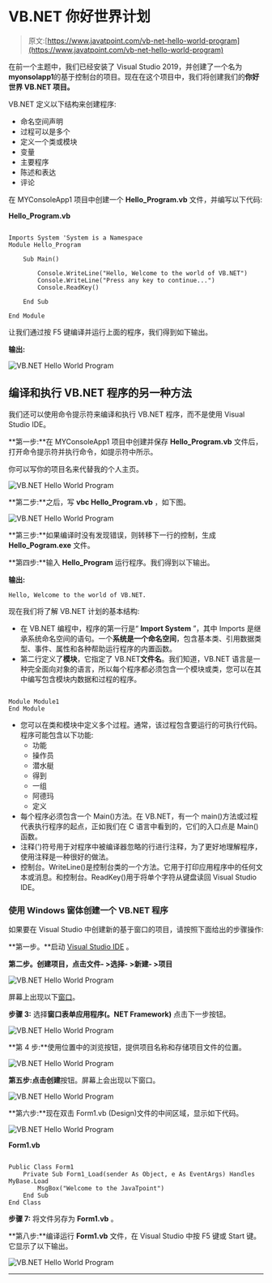 # VB.NET 你好世界计划

> 原文:[https://www.javatpoint.com/vb-net-hello-world-program](https://www.javatpoint.com/vb-net-hello-world-program)

在前一个主题中，我们已经安装了 Visual Studio 2019，并创建了一个名为**myonsolapp1**的基于控制台的项目。现在在这个项目中，我们将创建我们的**你好世界 VB.NET 项目。**

VB.NET 定义以下结构来创建程序:

*   命名空间声明
*   过程可以是多个
*   定义一个类或模块
*   变量
*   主要程序
*   陈述和表达
*   评论

在 MYConsoleApp1 项目中创建一个 **Hello_Program.vb** 文件，并编写以下代码:

**Hello_Program.vb**

```

Imports System 'System is a Namespace
Module Hello_Program

    Sub Main()

        Console.WriteLine("Hello, Welcome to the world of VB.NET")
        Console.WriteLine("Press any key to continue...")
        Console.ReadKey()

    End Sub

End Module

```

让我们通过按 F5 键编译并运行上面的程序，我们得到如下输出。

**输出:**

![VB.NET Hello World Program](../Images/667e4cbe4965decb9c4b5bff30334260.png)

## 编译和执行 VB.NET 程序的另一种方法

我们还可以使用命令提示符来编译和执行 VB.NET 程序，而不是使用 Visual Studio IDE。

**第一步:**在 MYConsoleApp1 项目中创建并保存 **Hello_Program.vb** 文件后，打开命令提示符并执行命令，如提示符中所示。

你可以写你的项目名来代替我的个人主页。

![VB.NET Hello World Program](../Images/eed705d3bbaac02b4795f7bc88862722.png)

**第二步:**之后，写 **vbc Hello_Program.vb** ，如下图。

![VB.NET Hello World Program](../Images/9bf8f72b74fdfcaa11aa706742b60d49.png)

**第三步:**如果编译时没有发现错误，则转移下一行的控制，生成 **Hello_Pogram.exe** 文件。

**第四步:**输入 **Hello_Program** 运行程序。我们得到以下输出。

**输出:**

```
Hello, Welcome to the world of VB.NET. 

```

现在我们将了解 VB.NET 计划的基本结构:

*   在 VB.NET 编程中，程序的第一行是“ **Import System** ”，其中 Imports 是继承系统命名空间的语句。一个**系统是一个命名空间**，包含基本类、引用数据类型、事件、属性和各种帮助运行程序的内置函数。
*   第二行定义了**模块**，它指定了 VB.NET**文件名**。我们知道，VB.NET 语言是一种完全面向对象的语言，所以每个程序都必须包含一个模块或类，您可以在其中编写包含模块内数据和过程的程序。

```

Module Module1
End Module

```

*   您可以在类和模块中定义多个过程。通常，该过程包含要运行的可执行代码。程序可能包含以下功能:
    *   功能
    *   操作员
    *   潜水艇
    *   得到
    *   一组
    *   阿德玛
    *   定义
*   每个程序必须包含一个 Main()方法。在 VB.NET，有一个 main()方法或过程代表执行程序的起点，正如我们在 C 语言中看到的，它们的入口点是 Main()函数。
*   注释(')符号用于对程序中被编译器忽略的行进行注释，为了更好地理解程序，使用注释是一种很好的做法。
*   控制台。WriteLine()是控制台类的一个方法。它用于打印应用程序中的任何文本或消息。和控制台。ReadKey()用于将单个字符从键盘读回 Visual Studio IDE。

### 使用 Windows 窗体创建一个 VB.NET 程序

如果要在 Visual Studio 中创建新的基于窗口的项目，请按照下面给出的步骤操作:

**第一步。**启动 [Visual Studio IDE](https://www.javatpoint.com/vb-net-download-and-install-visual-studio) 。

**第二步。**创建项目，点击**文件- >选择- >新建- >项目**

![VB.NET Hello World Program](../Images/fb729f460a3430afcdc8b5a73d518cfc.png)

屏幕上出现以下[窗口](https://www.javatpoint.com/windows)。

**步骤 3:** 选择**窗口表单应用程序(。NET Framework)** 点击下一步按钮。

![VB.NET Hello World Program](../Images/88f73e5968a5c1eb4b4b82a1291f4383.png)

**第 4 步:**使用位置中的浏览按钮，提供项目名称和存储项目文件的位置。

![VB.NET Hello World Program](../Images/a42615957dbc4c0b58ae70955cbb8637.png)

**第五步:**点击**创建**按钮。屏幕上会出现以下窗口。

![VB.NET Hello World Program](../Images/561d4e6b7a02f31ddff6a4fedb5ff48a.png)

**第六步:**现在双击 Form1.vb (Design)文件的中间区域，显示如下代码。

![VB.NET Hello World Program](../Images/6acb1b096547b1343fc2efa1cfef3043.png)

**Form1.vb**

```

Public Class Form1
    Private Sub Form1_Load(sender As Object, e As EventArgs) Handles MyBase.Load
        MsgBox("Welcome to the JavaTpoint")
    End Sub
End Class

```

**步骤 7:** 将文件另存为 **Form1.vb** 。

**第八步:**编译运行 **Form1.vb** 文件，在 Visual Studio 中按 F5 键或 Start 键。它显示了以下输出。

![VB.NET Hello World Program](../Images/b5bb7283f07c073d249a1627e8ac21c9.png)

* * *